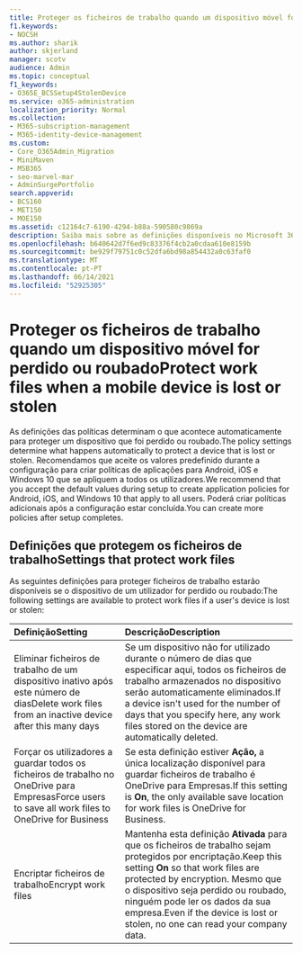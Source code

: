 ```yaml
---
title: Proteger os ficheiros de trabalho quando um dispositivo móvel for perdido ou roubado
f1.keywords:
- NOCSH
ms.author: sharik
author: skjerland
manager: scotv
audience: Admin
ms.topic: conceptual
f1_keywords:
- O365E_BCSSetup4StolenDevice
ms.service: o365-administration
localization_priority: Normal
ms.collection:
- M365-subscription-management
- M365-identity-device-management
ms.custom:
- Core_O365Admin_Migration
- MiniMaven
- MSB365
- seo-marvel-mar
- AdminSurgePortfolio
search.appverid:
- BCS160
- MET150
- MOE150
ms.assetid: c12164c7-6190-4294-b88a-590580c9869a
description: Saiba mais sobre as definições disponíveis no Microsoft 365 para empresas para proteger os ficheiros de trabalho se o dispositivo de um utilizador for perdido ou roubado.
ms.openlocfilehash: b640642d7f6ed9c83376f4cb2a0cdaa610e8159b
ms.sourcegitcommit: be929f79751c0c52dfa6bd98a854432a0c63faf0
ms.translationtype: MT
ms.contentlocale: pt-PT
ms.lasthandoff: 06/14/2021
ms.locfileid: "52925305"
---
```

# <a name="protect-work-files-when-a-mobile-device-is-lost-or-stolen"></a><span data-ttu-id="897c1-103">Proteger os ficheiros de trabalho quando um dispositivo móvel for perdido ou roubado</span><span class="sxs-lookup"><span data-stu-id="897c1-103">Protect work files when a mobile device is lost or stolen</span></span>

<span data-ttu-id="897c1-104">As definições das políticas determinam o que acontece automaticamente para proteger um dispositivo que foi perdido ou roubado.</span><span class="sxs-lookup"><span data-stu-id="897c1-104">The policy settings determine what happens automatically to protect a device that is lost or stolen.</span></span> <span data-ttu-id="897c1-105">Recomendamos que aceite os valores predefinido durante a configuração para criar políticas de aplicações para Android, iOS e Windows 10 que se apliquem a todos os utilizadores.</span><span class="sxs-lookup"><span data-stu-id="897c1-105">We recommend that you accept the default values during setup to create application policies for Android, iOS, and Windows 10 that apply to all users.</span></span> <span data-ttu-id="897c1-106">Poderá criar políticas adicionais após a configuração estar concluída.</span><span class="sxs-lookup"><span data-stu-id="897c1-106">You can create more policies after setup completes.</span></span>
  
## <a name="settings-that-protect-work-files"></a><span data-ttu-id="897c1-107">Definições que protegem os ficheiros de trabalho</span><span class="sxs-lookup"><span data-stu-id="897c1-107">Settings that protect work files</span></span>

<span data-ttu-id="897c1-108">As seguintes definições para proteger ficheiros de trabalho estarão disponíveis se o dispositivo de um utilizador for perdido ou roubado:</span><span class="sxs-lookup"><span data-stu-id="897c1-108">The following settings are available to protect work files if a user's device is lost or stolen:</span></span>


|<span data-ttu-id="897c1-109">Definição</span><span class="sxs-lookup"><span data-stu-id="897c1-109">Setting</span></span>  <br/> |<span data-ttu-id="897c1-110">Descrição</span><span class="sxs-lookup"><span data-stu-id="897c1-110">Description</span></span>  <br/> |
|:-----|:-----|
|<span data-ttu-id="897c1-111">Eliminar ficheiros de trabalho de um dispositivo inativo após este número de dias</span><span class="sxs-lookup"><span data-stu-id="897c1-111">Delete work files from an inactive device after this many days</span></span>  <br/> |<span data-ttu-id="897c1-112">Se um dispositivo não for utilizado durante o número de dias que especificar aqui, todos os ficheiros de trabalho armazenados no dispositivo serão automaticamente eliminados.</span><span class="sxs-lookup"><span data-stu-id="897c1-112">If a device isn't used for the number of days that you specify here, any work files stored on the device are automatically deleted.</span></span>  <br/> |
|<span data-ttu-id="897c1-113">Forçar os utilizadores a guardar todos os ficheiros de trabalho no OneDrive para Empresas</span><span class="sxs-lookup"><span data-stu-id="897c1-113">Force users to save all work files to OneDrive for Business</span></span>  <br/> |<span data-ttu-id="897c1-114">Se esta definição estiver **Ação,** a única localização disponível para guardar ficheiros de trabalho é OneDrive para Empresas.</span><span class="sxs-lookup"><span data-stu-id="897c1-114">If this setting is **On**, the only available save location for work files is OneDrive for Business.</span></span>  <br/> |
|<span data-ttu-id="897c1-115">Encriptar ficheiros de trabalho</span><span class="sxs-lookup"><span data-stu-id="897c1-115">Encrypt work files</span></span>  <br/> |<span data-ttu-id="897c1-116">Mantenha esta definição **Ativada** para que os ficheiros de trabalho sejam protegidos por encriptação.</span><span class="sxs-lookup"><span data-stu-id="897c1-116">Keep this setting **On** so that work files are protected by encryption.</span></span> <span data-ttu-id="897c1-117">Mesmo que o dispositivo seja perdido ou roubado, ninguém pode ler os dados da sua empresa.</span><span class="sxs-lookup"><span data-stu-id="897c1-117">Even if the device is lost or stolen, no one can read your company data.</span></span>  <br/> |
   

